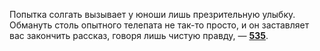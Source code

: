 Попытка солгать вызывает у юноши лишь презрительную улыбку. Обмануть столь опытного телепата не так-то просто, и он заставляет вас закончить рассказ, говоря лишь чистую правду, — [**535**](#n_535).

